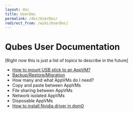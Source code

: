 ```yaml
---
layout: doc
title: UserDoc
permalink: /doc/UserDoc/
redirect_from: /wiki/UserDoc/
---
```


Qubes User Documentation
========================

[Right now this is just a list of topics to describe in the future]

-   [How to mount USB stick to an AppVM?](/doc/StickMounting)
-   [Backup/Restore/Migration](/doc/BackupRestore)
-   How many and what AppVMs do I need?
-   Copy and paste between AppVMs
-   File sharing between AppVMs
-   Network isolated AppVMs
-   Disposable AppVMs
-   [How to install Nvidia driver in dom0](/doc/InstallNvidiaDriver)

